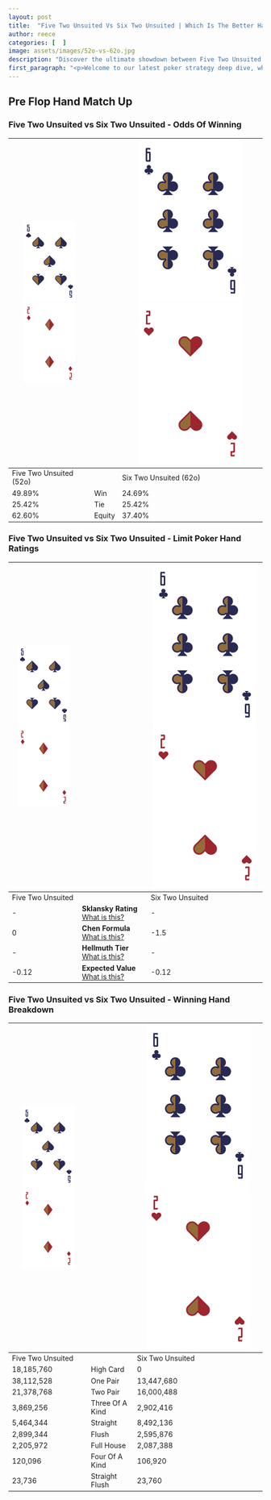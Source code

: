 ```yaml
---
layout: post
title:  "Five Two Unsuited Vs Six Two Unsuited | Which Is The Better Hand In Poker? A Complete Guide"
author: reece
categories: [  ]
image: assets/images/52o-vs-62o.jpg
description: "Discover the ultimate showdown between Five Two Unsuited and Six Two Unsuited in poker! Uncover the odds, strategies, and scenarios where one hand triumphs over the other. Get ready to up your poker game with this thrilling analysis."
first_paragraph: "<p>Welcome to our latest poker strategy deep dive, where we're pitting two distinct hands against each other in a high-stakes showdown: Five Two Unsuited vs Six Two Unsuited.</p><p>In the dynamic world of poker, every decision counts, and knowing which hand holds the upper hand is key to your success at the table.</p><p>In this article, we'll dissect these two hands, explore the scenarios where one dominates the other, and equip you with the knowledge to make strategic choices that can tip the odds in your favor.</p><p>Get ready to unravel the intriguing dynamics of these poker hands and elevate your game to new heights.</p>"
---
```




[comment]: # (sp0)

## Pre Flop Hand Match Up

<div class="table hand-ratings" markdown="1"> 



### Five Two Unsuited vs Six Two Unsuited - Odds Of Winning


    
| ![image info](assets/images/hand1/5.png) ![image info](assets/images/hand1/2o.png) |  | ![image info](assets/images/hand2/6.png) ![image info](assets/images/hand2/2o.png) |
| -------- | -------- | -------- |
| Five Two Unsuited (52o) |  | Six Two Unsuited (62o) |
| 49.89% | Win | 24.69% |
| 25.42% | Tie | 25.42% |
| 62.60% | Equity | 37.40% |




[comment]: # (sp1)



### Five Two Unsuited vs Six Two Unsuited - Limit Poker Hand Ratings


    
| ![image info](assets/images/hand1/5.png) ![image info](assets/images/hand1/2o.png) |  | ![image info](assets/images/hand2/6.png) ![image info](assets/images/hand2/2o.png) |
| -------- | -------- | -------- |
| Five Two Unsuited |  | Six Two Unsuited |
| - | **Sklansky Rating** [What is this?](/sklansky-rating-explained) | - |
| 0 | **Chen Formula** [What is this?](/chen-formula-explained) | -1.5 |
| - | **Hellmuth Tier** [What is this?](/Hellmuth-tier-explained) | - |
| -0.12 | **Expected Value** [What is this?](/expected-value-explained) | -0.12 |




[comment]: # (sp2)



### Five Two Unsuited vs Six Two Unsuited - Winning Hand Breakdown


    
| ![image info](assets/images/hand1/5.png) ![image info](assets/images/hand1/2o.png) |  | ![image info](assets/images/hand2/6.png) ![image info](assets/images/hand2/2o.png) |
| -------- | -------- | -------- |
| Five Two Unsuited |  | Six Two Unsuited |
| 18,185,760 | High Card | 0 |
| 38,112,528 | One Pair | 13,447,680 |
| 21,378,768 | Two Pair | 16,000,488 |
| 3,869,256 | Three Of A Kind | 2,902,416 |
| 5,464,344 | Straight | 8,492,136 |
| 2,899,344 | Flush | 2,595,876 |
| 2,205,972 | Full House | 2,087,388 |
| 120,096 | Four Of A Kind | 106,920 |
| 23,736 | Straight Flush | 23,760 |




[comment]: # (sp3)



</div>

[comment]: # (sp4)



[comment]: # (sp5)

